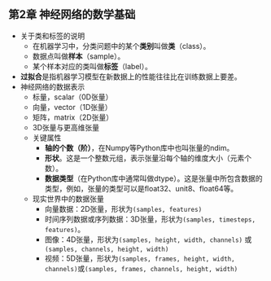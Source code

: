 ## 第2章 神经网络的数学基础
- 关于类和标签的说明
	- 在机器学习中，分类问题中的某个**类别**叫做**类**（class）。
	- 数据点叫做**样本**（sample）。
	- 某个样本对应的类叫做**标签**（label）。
- **过拟合**是指机器学习模型在新数据上的性能往往比在训练数据上要差。
- 神经网络的数据表示
	- 标量，scalar（0D张量）
	- 向量，vector（1D张量）
	- 矩阵，matrix（2D张量）
	- 3D张量与更高维张量
	- 关键属性
		- **轴的个数（阶）**，在Numpy等Python库中也叫张量的ndim。
		- **形状**。这是一个整数元组，表示张量沿每个轴的维度大小（元素个数）。
		- **数据类型**（在Python库中通常叫做dtype）。这是张量中所包含数据的类型，例如，张量的类型可以是float32、unit8、float64等。
	- 现实世界中的数据张量
		- 向量数据：2D张量，形状为`(samples, features)`
		- 时间序列数据或序列数据：3D张量，形状为`(samples, timesteps, features)`。
		- 图像：4D张量，形状为`(samples, height, width, channels)` 或 `(samples, channels, height, width)`
		- 视频：5D张量，形状为`(samples, frames, height, width, channels)`或`(samples, frames, channels, height, width)`